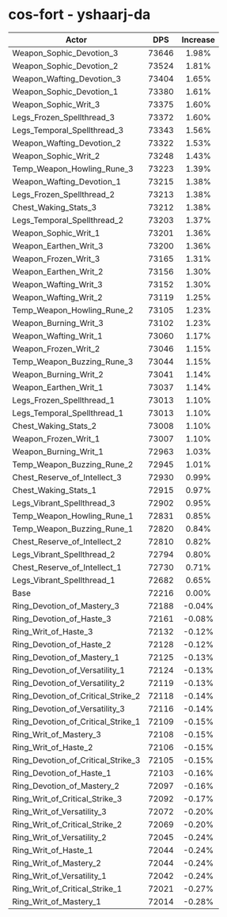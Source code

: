 # cos-fort - yshaarj-da
| Actor | DPS | Increase |
|---|:---:|:---:|
|Weapon_Sophic_Devotion_3|73646|1.98%|
|Weapon_Sophic_Devotion_2|73524|1.81%|
|Weapon_Wafting_Devotion_3|73404|1.65%|
|Weapon_Sophic_Devotion_1|73380|1.61%|
|Weapon_Sophic_Writ_3|73375|1.60%|
|Legs_Frozen_Spellthread_3|73372|1.60%|
|Legs_Temporal_Spellthread_3|73343|1.56%|
|Weapon_Wafting_Devotion_2|73322|1.53%|
|Weapon_Sophic_Writ_2|73248|1.43%|
|Temp_Weapon_Howling_Rune_3|73223|1.39%|
|Weapon_Wafting_Devotion_1|73215|1.38%|
|Legs_Frozen_Spellthread_2|73213|1.38%|
|Chest_Waking_Stats_3|73212|1.38%|
|Legs_Temporal_Spellthread_2|73203|1.37%|
|Weapon_Sophic_Writ_1|73201|1.36%|
|Weapon_Earthen_Writ_3|73200|1.36%|
|Weapon_Frozen_Writ_3|73165|1.31%|
|Weapon_Earthen_Writ_2|73156|1.30%|
|Weapon_Wafting_Writ_3|73152|1.30%|
|Weapon_Wafting_Writ_2|73119|1.25%|
|Temp_Weapon_Howling_Rune_2|73105|1.23%|
|Weapon_Burning_Writ_3|73102|1.23%|
|Weapon_Wafting_Writ_1|73060|1.17%|
|Weapon_Frozen_Writ_2|73046|1.15%|
|Temp_Weapon_Buzzing_Rune_3|73044|1.15%|
|Weapon_Burning_Writ_2|73041|1.14%|
|Weapon_Earthen_Writ_1|73037|1.14%|
|Legs_Frozen_Spellthread_1|73013|1.10%|
|Legs_Temporal_Spellthread_1|73013|1.10%|
|Chest_Waking_Stats_2|73008|1.10%|
|Weapon_Frozen_Writ_1|73007|1.10%|
|Weapon_Burning_Writ_1|72963|1.03%|
|Temp_Weapon_Buzzing_Rune_2|72945|1.01%|
|Chest_Reserve_of_Intellect_3|72930|0.99%|
|Chest_Waking_Stats_1|72915|0.97%|
|Legs_Vibrant_Spellthread_3|72902|0.95%|
|Temp_Weapon_Howling_Rune_1|72831|0.85%|
|Temp_Weapon_Buzzing_Rune_1|72820|0.84%|
|Chest_Reserve_of_Intellect_2|72810|0.82%|
|Legs_Vibrant_Spellthread_2|72794|0.80%|
|Chest_Reserve_of_Intellect_1|72730|0.71%|
|Legs_Vibrant_Spellthread_1|72682|0.65%|
|Base|72216|0.00%|
|Ring_Devotion_of_Mastery_3|72188|-0.04%|
|Ring_Devotion_of_Haste_3|72161|-0.08%|
|Ring_Writ_of_Haste_3|72132|-0.12%|
|Ring_Devotion_of_Haste_2|72128|-0.12%|
|Ring_Devotion_of_Mastery_1|72125|-0.13%|
|Ring_Devotion_of_Versatility_1|72124|-0.13%|
|Ring_Devotion_of_Versatility_2|72119|-0.13%|
|Ring_Devotion_of_Critical_Strike_2|72118|-0.14%|
|Ring_Devotion_of_Versatility_3|72116|-0.14%|
|Ring_Devotion_of_Critical_Strike_1|72109|-0.15%|
|Ring_Writ_of_Mastery_3|72108|-0.15%|
|Ring_Writ_of_Haste_2|72106|-0.15%|
|Ring_Devotion_of_Critical_Strike_3|72105|-0.15%|
|Ring_Devotion_of_Haste_1|72103|-0.16%|
|Ring_Devotion_of_Mastery_2|72097|-0.16%|
|Ring_Writ_of_Critical_Strike_3|72092|-0.17%|
|Ring_Writ_of_Versatility_3|72072|-0.20%|
|Ring_Writ_of_Critical_Strike_2|72069|-0.20%|
|Ring_Writ_of_Versatility_2|72045|-0.24%|
|Ring_Writ_of_Haste_1|72044|-0.24%|
|Ring_Writ_of_Mastery_2|72044|-0.24%|
|Ring_Writ_of_Versatility_1|72042|-0.24%|
|Ring_Writ_of_Critical_Strike_1|72021|-0.27%|
|Ring_Writ_of_Mastery_1|72014|-0.28%|
